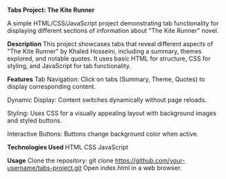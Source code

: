 **Tabs Project: The Kite Runner**

A simple HTML/CSS/JavaScript project demonstrating tab functionality for displaying different sections of information about "The Kite Runner" novel.

**Description**
This project showcases tabs that reveal different aspects of "The Kite Runner" by Khaled Hosseini, including a summary, themes explored, and notable quotes. It uses basic HTML for structure, CSS for styling, and JavaScript for tab functionality.

**Features**
Tab Navigation: Click on tabs (Summary, Theme, Quotes) to display corresponding content.

Dynamic Display: Content switches dynamically without page reloads.

Styling: Uses CSS for a visually appealing layout with background images and styled buttons.

Interactive Buttons: Buttons change background color when active.

**Technologies Used**
HTML
CSS
JavaScript

**Usage**
Clone the repository: git clone https://github.com/your-username/tabs-project.git
Open index.html in a web browser.
